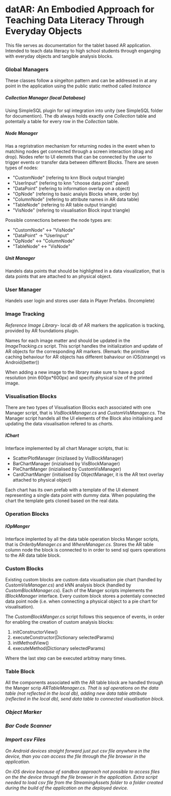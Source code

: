 <h1> datAR: An Embodied Approach for Teaching Data Literacy Through Everyday Objects </h1>
<p>
This file serves as documentation for the  tablet based AR application. Intended to teach data literacy to high school students through enganging with everyday objects and tangible analysis blocks.
</p>

<h3>Global Managers</h3>
These classes follow a singelton pattern and can be addressed in at any point in the application using the public static method called <em>Instance</em>

<h5>Collection Manager (local Database)</h5>
Using SimpleSQL plugin for sql integration into unity (see SimpleSQL folder for documention). The db always holds exactly one <em>Collection</em> table and potentaily a table for every row in the <em>Collection</em> table.

<h5>Node Manager</h5>
Has a regristration mechanism for returning nodes in the event when to matching nodes get connected through a screen interaction (drag and drop). Nodes refer to UI elemnts that can be connected by the user to trigger events or transfer data between different Blocks. There are seven types of nodes:
<ul>
<li>"CustomNode" (refering to knn Block output triangle)</li>
<li>"UserInput" (refering to knn "choose data point" panel)</li>
<li>"DataPoint" (refering to information overlay on a object)</li>
<li>"OpNode" (refering to basic analyis Blocks where, order by)</li>
<li>"ColumnNode" (refering to attribute names in AR data table)</li>
<li>"TableNode" (refering to AR table output triangle)</li>
<li>"VisNode" (refering to visualisation Block input triangle)</li>
</ul>
Possible connections between the node types are:
<ul>
<li>"CustomNode" <-> "VisNode"</li>
<li>"DataPoint" -> "UserInput"</li>
<li>"OpNode" <-> "ColumnNode"</li>
<li>"TableNode" <-> "VisNode"</li>
</ul>

<h5>Unit Manager</h5>
Handels data points that should be highlighted in a data visualization, that is data points that are attached to an physical object.

<h3>User Manager</h3>
Handels user login and stores user data in Player Prefabs. (Incomplete)

<h3>Image Tracking</h3>
<em>Reference Image Library</em>- local db of AR markers the application is tracking, provided by AR foundations plugin. 

Names for each image matter and should be updated in the <em>ImageTracking.cs</em> script. This script handles the initialization and update of AR objects for the corresponding AR markers. (Remark: the primitive caching behaviour for AR objects has different bahaviour on iOS(strange) vs Android(better))

When adding a new image to the library make sure to have a good resolution (min 600px*600px) and specify physical size of the printed image.

<h3>Visualisation Blocks</h3>
There are two types of Visualisation Blocks each associated with one Manager script, that is <em>VisBlockManager.cs</em> and <em>CustomVisManager.cs</em>.
The Manager script handels all the UI elements of the Block also initialising and updating the data visualisation refered to as <em>charts</em>.

<h5>IChart</h5>
Interface implemented by all chart Manager scripts, that is:
<ul>
<li>ScatterPlotManager (inizilased by VisBlockManager)</li>
<li>BarChartManager (inizialised by VisBlockManager)</li>
<li>PieChartManger (inizialised by CustomVisManager)</li>
<li>CardChartManger (initialised by ObjectManager, it is the AR text overlay attached to physical object)</li>
</ul>
Each chart has its own prefab with a template of the UI element representing a single data point with dummy data. When populating the chart the template gets cloned based on the real data.

<h3>Operation Blocks</h3>
<h5>IOpManger</h5>
Interface implented by all the data table operation blocks Manger scripts, that is <em>OrderbyManager.cs</em> and <em>WhereManager.cs</em>. Stores the AR table column node the block is connected to in order to send sql quers operations to the AR data table block.

<h3>Custom Blocks</h3>
Existing custom blocks are custom data visualisation pie chart (handled by <em>CustomVisManager.cs</em>) and kNN analysis block (handled by <em>CustomBlockManager.cs</em>). Each of the Manger scripts implements the <em>IBlockManager</em> interface. Every custom block stores a potentialy connected data point node (i.e. when connecting a physical object to a pie chart for visualisation).

The <em>CustomBlockManger.cs</em> script follows this sequence of events, in order for enabling the creation of custom analysis blocks:
<ol>
<li>initConstructorView()</li>
<li>executeConstructor(Dictionary<string, string> selectedParams)</li>
<li>initMethodView()</li>
<li>executeMethod(Dictionary<string, string> selectedParams)</li>
</ol>
Where the last step can be executed arbitray many times.

<h3>Table Block</h3>
All the components associated with the AR table block are handled through the Manger scrip <em>ARTableManager.cs<em>. That is sql operations on the data table (not reflected in the local db), adding new data table attribute (reflected in the local db), send data table to connected visualisation block.

<h3>Object Marker</h3>

<h3>Bar Code Scanner</h3>

<h3>Import csv Files</h3>
On Android devices straight forward just put csv file anywhere in the device, than you can access the file through the file browser in the application.

On iOS device because of sandbox approach not possible to access files on the the device through the file browser in the application. Extra script needed to load csv file from the StreamingAssets folder to a folder created during the build of the application on the deployed device.

